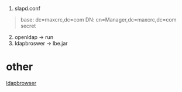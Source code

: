 1. slapd.conf
> base: dc=maxcrc,dc=com
 DN: cn=Manager,dc=maxcrc,dc=com
 secret

2. openldap -> run
3. ldapbroswer -> lbe.jar

# other

[ldapbrowser](http://www.ldapbrowserwindows.com/)